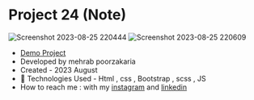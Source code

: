 # Project 24 (Note)

![Screenshot 2023-08-25 220444](https://github.com/mmehrab-pz/project-24/assets/99506317/dd961c9b-8726-4052-9150-887a002aa887)
![Screenshot 2023-08-25 220609](https://github.com/mmehrab-pz/project-24/assets/99506317/86a64613-a52d-4c09-a989-add54bd4c93c)



- [Demo Project](https://mmehrab-pz.github.io/project-24/)
- Developed by mehrab poorzakaria
- Created - 2023 August
- 🤖 Technologies Used - Html , css , Bootstrap , scss , JS
- How to reach me : with my
[instagram](https://www.instagram.com/mehrab.poorzakaria_web/) and
[linkedin](https://www.linkedin.com/in/mehrab-poorzakaria-1b2492237/)
